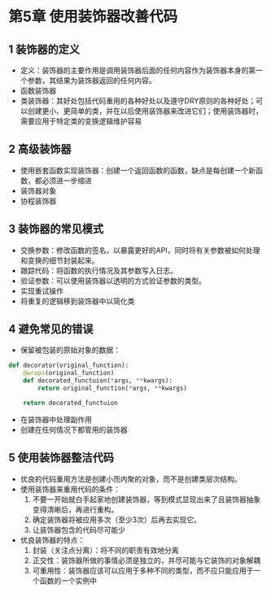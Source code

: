 # 第5章 使用装饰器改善代码

## 1 装饰器的定义

- 定义：装饰器的主要作用是调用装饰器后面的任何内容作为装饰器本身的第一个参数，其结果为装饰器返回的任何内容。
- 函数装饰器
- 类装饰器：其好处包括代码重用的各种好处以及遵守DRY原则的各种好处；可以创建更小、更简单的类，并在以后使用装饰器来改进它们；使用装饰器时，需要应用于特定类的变换逻辑维护容易

## 2 高级装饰器

- 使用嵌套函数实现装饰器：创建一个返回函数的函数，缺点是每创建一个新函数，都必须进一步缩进
- 装饰器对象
- 协程装饰器

## 3 装饰器的常见模式

- 交换参数：修改函数的签名，以暴露更好的API，同时将有关参数被如何处理和变换的细节封装起来。
- 跟踪代码：将函数的执行情况及其参数写入日志。
- 验证参数：可以使用装饰器以透明的方式验证参数的类型。
- 实现重试操作
- 将重复的逻辑移到装饰器中以简化类

## 4 避免常见的错误

- 保留被包装的原始对象的数据：
```python
def decorator(original_function):
    @wraps(original_function)
    def decorated_functuion(*args, **kwargs):
        return original_function(*args, **kwargs)

    return decorated_functuion
```
- 在装饰器中处理副作用
- 创建在任何情况下都管用的装饰器

## 5 使用装饰器整洁代码

- 优良的代码重用方法是创建小而内聚的对象，而不是创建类层次结构。
- 使用装饰器来重用代码的条件：
  1. 不要一开始就白手起家地创建装饰器，等到模式显现出来了且装饰器抽象变得清晰后，再进行重构。
  2. 确定装饰器将被应用多次（至少3次）后再去实现它。
  3. 让装饰器包含的代码尽可能少
- 优良装饰器的特点：
  1. 封装（关注点分离）：将不同的职责有效地分离
  2. 正交性：装饰器所做的事情必须是独立的，并尽可能与它装饰的对象解耦
  3. 可重用性：装饰器应该可以应用于多种不同的类型，而不应只能应用于一个函数的一个实例中
